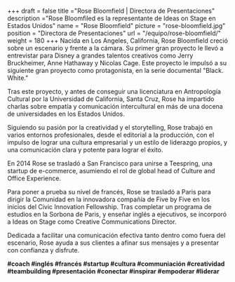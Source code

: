 +++
draft		= false
title		="Rose Bloomfield | Directora de Presentaciones"
description	="Rose Bloomfiled es la representante de Ideas on Stage en Estados Unidos"
name		= "Rose Bloomfield"
picture		= "rose-bloomfield.jpg"
position 	= "Directora de Presentaciones"
url			= "/equipo/rose-bloomfield/"
weight		= 180
+++
Nacida en Los Angeles, California, Rose Bloomfield creció sobre un escenario y frente a la cámara. Su primer gran proyecto le llevó a entrevistar para Disney a grandes talentos creativos como Jerry Bruckheimer, Anne Hathaway y Nicolas Cage. Este proyecto le impulsó a su siguiente gran proyecto como protagonista, en la serie documental "Black. White."

Tras este proyecto, y antes de conseguir una licenciatura en Antropología Cultural por la Universidad de California, Santa Cruz, Rose ha impartido charlas sobre empatía y comunicación intercultural en más de una docena de universidades en los Estados Unidos.

Siguiendo su pasión por la creatividad y el storytelling, Rose trabajó en varios entornos profesionales, desde el editorial a la producción, con el impulso de lograr una cultura empresarial y un estilo de liderazgo propios, y una comunicación clara y potente para lograr el éxito.

En 2014 Rose se trasladó a San Francisco para unirse a Teespring, una startup de e-commerce, asumiendo el rol de  global head of Culture and Office Experience.

Para poner a prueba su nivel de francés, Rose se trasladó a Paris para dirigir la Comunidad en la innovadora compañía de Five by Five en los inicios del Civic Innovation Fellowship. Tras completar un programa de estudios en la Sorbona de Paris, y enseñar inglés a ejecutivos, se incorporó a Ideas on Stage como Creative Communications Director.

Dedicada a facilitar una comunicación efectiva tanto dentro como fuera del escenario, Rose ayuda a sus clientes a afinar sus mensajes y a presentar con confianza y disfrute.


<strong>#coach #inglés #francés #startup #cultura #communiación #creatividad #teambuilding #presentación #conectar #inspirar #empoderar #liderar</strong>